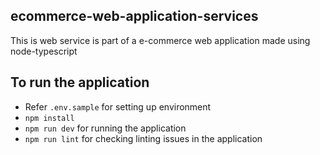 ## ecommerce-web-application-services

 This is web service is part of a e-commerce web application made using node-typescript

## To run the application

  - Refer `.env.sample` for setting up environment
  - `npm install`
  - `npm run dev` for running the application
  - `npm run lint` for checking linting issues in the application
